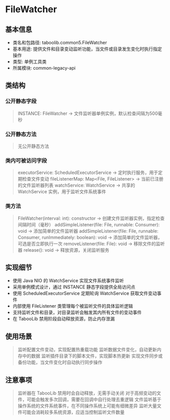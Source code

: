 # FileWatcher

## 基本信息
- 类名和包路径: taboolib.common5.FileWatcher
- 基本用途: 提供文件和目录变动监听功能，当文件或目录发生变化时执行指定操作
- 类型: 单例工具类
- 所属模块: common-legacy-api

## 类结构

### 公开静态字段
> INSTANCE: FileWatcher -> 文件监听器单例实例，默认检查间隔为500毫秒

### 公开静态方法
> 无公开静态方法

### 类内可被访问字段
> executorService: ScheduledExecutorService -> 定时执行服务，用于定期检查文件变动
> fileListenerMap: Map<File, FileListener> -> 当前已注册的文件监听器列表
> watchService: WatchService -> 共享的 WatchService 实例，用于监听文件系统事件

### 类方法
> FileWatcher(interval: int): constructor -> 创建文件监听器实例，指定检查间隔时间（毫秒）
> addSimpleListener(file: File, runnable: Consumer<File>): void -> 添加简单的文件监听器
> addSimpleListener(file: File, runnable: Consumer<File>, runImmediately: boolean): void -> 添加简单的文件监听器，可选是否立即执行一次
> removeListener(file: File): void -> 移除文件的监听器
> release(): void -> 释放资源，关闭监听服务

## 实现细节
- 使用 Java NIO 的 WatchService 实现文件系统事件监听
- 采用单例模式设计，通过 INSTANCE 静态字段提供全局访问点
- 使用 ScheduledExecutorService 定期轮询 WatchService 获取文件变动事件
- 内部使用 FileListener 类管理每个被监听文件的具体监听逻辑
- 支持监听文件和目录，对目录监听会触发其内所有文件的变动事件
- 在 TabooLib 禁用阶段自动释放资源，防止内存泄漏

## 使用场景
> 监听配置文件变动，实现配置热重载功能
> 监听数据文件变化，自动更新内存中的数据
> 监听插件目录下的脚本文件，实现脚本热更新
> 实现文件同步或备份功能，当文件变化时自动执行同步操作

## 注意事项
> 监听器在 TabooLib 禁用时会自动释放，无需手动关闭
> 对于高频变动的文件，可能会触发多次回调，需要在回调中自行处理去重逻辑
> 文件监听基于操作系统的文件系统事件，在不同操作系统上可能有细微差异
> 监听大量文件可能会消耗较多系统资源，应适当控制监听文件数量